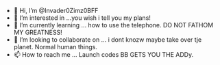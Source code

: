 - 👋 Hi, I’m @Invader0Zimz0BFF
- 👀 I’m interested in ...you wish i tell you my plans!
- 🌱 I’m currently learning ... how to use the telephone. DO NOT FATHOM MY GREATNESS!
- 💞️ I’m looking to collaborate on ... i dont knozw  maybe take over tje planet. Normal human things. 
- 📫 How to reach me ... Launch codes BB GETS YOU THE ADDy.

<!---
Invader0Zimz0BFF/Invader0Zimz0BFF is a ✨ special ✨ repository because its `README.md` (this file) appears on your GitHub profile.
You can click the Preview link to take a look at your changes.
--->

